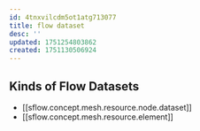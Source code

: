 ```yaml
---
id: 4tnxvilcdm5ot1atg713077
title: flow dataset
desc: ''
updated: 1751254803862
created: 1751130506924
---
```


## Kinds of Flow Datasets

- [[sflow.concept.mesh.resource.node.dataset]]
- [[sflow.concept.mesh.resource.element]]